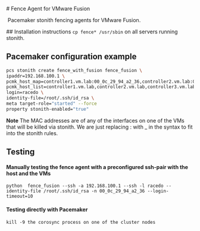 # Fence Agent for VMware Fusion

 Pacemaker stonith fencing agents for VMware Fusion.

## Installation instructions
`cp fence* /usr/sbin` on all servers running stonith.

## Pacemaker configuration example

```bash
pcs stonith create fence_with_fusion fence_fusion \
ipaddr=192.168.100.1 \
pcmk_host_map=controller1.vm.lab:00_0c_29_94_a2_36,controller2.vm.lab:00_0c_29_87_5f_a3,controller3.vm.lab:00_0c_29_81_19_cd \
pcmk_host_list=controller1.vm.lab,controller2.vm.lab,controller3.vm.lab \
login=racedo \
identity-file=/root/.ssh/id_rsa \
meta target-role="started" --force
property stonith-enabled="true"
```

**Note**
   The MAC addresses are of any of the interfaces on one of the
VMs that will be killed via stonith.  We are just replacing : with _ in the
syntax to fit into the stonith rules.

## Testing
#### Manually testing the fence agent with a preconfigured ssh-pair with the host and the VMs

   `python  fence_fusion --ssh -a 192.168.100.1 --ssh -l racedo --identity-file /root/.ssh/id_rsa -n 00_0c_29_94_a2_36 --login-timeout=10`

#### Testing directly with Pacemaker
   `kill -9 the corosync process on one of the cluster nodes`

